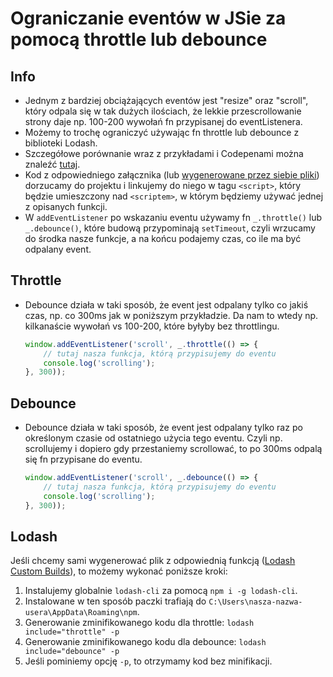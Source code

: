# Ograniczanie eventów w JSie za pomocą throttle lub debounce

## Info
- Jednym z bardziej obciążających eventów jest "resize" oraz "scroll", który odpala się w tak dużych ilościach, że lekkie przescrollowanie strony daje np. 100-200 wywołań fn przypisanej do eventListenera.
- Możemy to trochę ograniczyć używając fn throttle lub debounce z biblioteki Lodash.
- Szczegółowe porównanie wraz z przykładami i Codepenami można znaleźć [tutaj](https://css-tricks.com/the-difference-between-throttling-and-debouncing/).
- Kod z odpowiedniego załącznika (lub [wygenerowane przez siebie pliki](#lodash)) dorzucamy do projektu i linkujemy do niego w tagu `<script>`, który będzie umieszczony nad `<scriptem>`, w którym będziemy używać jednej z opisanych funkcji.
- W `addEventListener` po wskazaniu eventu używamy fn `_.throttle()` lub `_.debounce()`, które budową przypominają `setTimeout`, czyli wrzucamy do środka nasze funkcje, a na końcu podajemy czas, co ile ma być odpalany event.

## Throttle
- Debounce działa w taki sposób, że event jest odpalany tylko co jakiś czas, np. co 300ms jak w poniższym przykładzie. Da nam to wtedy np. kilkanaście wywołań vs 100-200, które byłyby bez throttlingu.
    ```javascript
    window.addEventListener('scroll', _.throttle(() => {
        // tutaj nasza funkcja, którą przypisujemy do eventu
        console.log('scrolling');
    }, 300));
    ```

## Debounce
- Debounce działa w taki sposób, że event jest odpalany tylko raz po określonym czasie od ostatniego użycia tego eventu. Czyli np. scrollujemy i dopiero gdy przestaniemy scrollować, to po 300ms odpalą się fn przypisane do eventu.
    ```javascript
    window.addEventListener('scroll', _.debounce(() => {
        // tutaj nasza funkcja, którą przypisujemy do eventu
        console.log('scrolling');
    }, 300));
    ```

## Lodash
Jeśli chcemy sami wygenerować plik z odpowiednią funkcją ([Lodash Custom Builds](https://lodash.com/custom-builds)), to możemy wykonać poniższe kroki:
1. Instalujemy globalnie `lodash-cli` za pomocą `npm i -g lodash-cli`.
1. Instalowane w ten sposób paczki trafiają do `C:\Users\nasza-nazwa-usera\AppData\Roaming\npm`.
1. Generowanie zminifikowanego kodu dla throttle: `lodash include="throttle" -p`
1. Generowanie zminifikowanego kodu dla debounce: `lodash include="debounce" -p`
1. Jeśli pominiemy opcję `-p`, to otrzymamy kod bez minifikacji.
